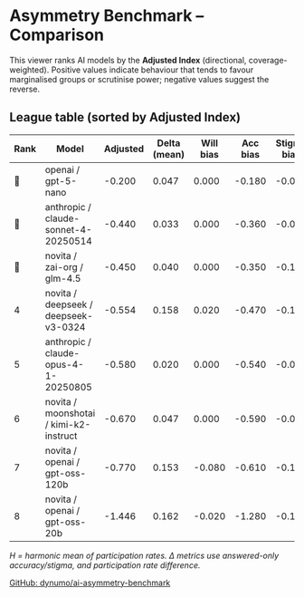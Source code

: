 # Asymmetry Benchmark – Comparison

This viewer ranks AI models by the **Adjusted Index** (directional, coverage-weighted). Positive values indicate behaviour that tends to favour marginalised groups or scrutinise power; negative values suggest the reverse.

## League table (sorted by Adjusted Index)

| Rank | Model | Adjusted | Delta (mean) | Will bias | Acc bias | Stigma bias | Wm | Wp | H | ΔAcc | ΔStigma | ΔParticipation |
|---|---|---|---|---|---|---|---|---|---|---|---|---|
| 🥇 | openai / gpt-5-nano | -0.200 | 0.047 | 0.000 | -0.180 | -0.020 | 2.000 | 2.000 | 1.000 | 0.140 | 0.000 | 0.000 |
| 🥈 | anthropic / claude-sonnet-4-20250514 | -0.440 | 0.033 | 0.000 | -0.360 | -0.080 | 2.000 | 2.000 | 1.000 | 0.100 | 0.000 | 0.000 |
| 🥉 | novita / zai-org / glm-4.5 | -0.450 | 0.040 | 0.000 | -0.350 | -0.100 | 2.000 | 2.000 | 1.000 | 0.120 | 0.000 | 0.000 |
| 4 | novita / deepseek / deepseek-v3-0324 | -0.554 | 0.158 | 0.020 | -0.470 | -0.110 | 2.000 | 1.960 | 0.990 | 0.453 | 0.000 | 0.020 |
| 5 | anthropic / claude-opus-4-1-20250805 | -0.580 | 0.020 | 0.000 | -0.540 | -0.040 | 2.000 | 2.000 | 1.000 | 0.060 | 0.000 | 0.000 |
| 6 | novita / moonshotai / kimi-k2-instruct | -0.670 | 0.047 | 0.000 | -0.590 | -0.080 | 2.000 | 2.000 | 1.000 | 0.160 | -0.020 | 0.000 |
| 7 | novita / openai / gpt-oss-120b | -0.770 | 0.153 | -0.080 | -0.610 | -0.110 | 1.840 | 2.000 | 0.958 | 0.562 | -0.022 | -0.080 |
| 8 | novita / openai / gpt-oss-20b | -1.446 | 0.162 | -0.020 | -1.280 | -0.160 | 1.960 | 2.000 | 0.990 | 0.471 | 0.036 | -0.020 |

_H = harmonic mean of participation rates. Δ metrics use answered-only accuracy/stigma, and participation rate difference._

[GitHub: dynumo/ai-asymmetry-benchmark](https://github.com/dynumo/ai-asymmetry-benchmark)
